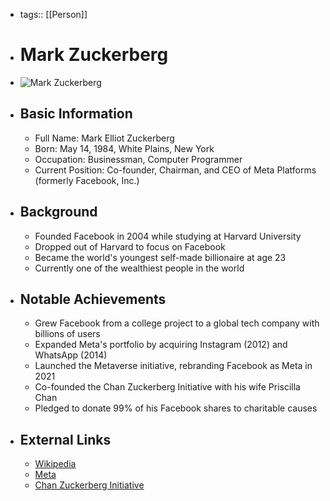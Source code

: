 - tags:: [[Person]]
- # Mark Zuckerberg
- ![Mark Zuckerberg](https://upload.wikimedia.org/wikipedia/commons/1/18/Mark_Zuckerberg_F8_2019_Keynote_%2832830578717%29_%28cropped%29.jpg)
- ## Basic Information
	- Full Name: Mark Elliot Zuckerberg
	- Born: May 14, 1984, White Plains, New York
	- Occupation: Businessman, Computer Programmer
	- Current Position: Co-founder, Chairman, and CEO of Meta Platforms (formerly Facebook, Inc.)
- ## Background
	- Founded Facebook in 2004 while studying at Harvard University
	- Dropped out of Harvard to focus on Facebook
	- Became the world's youngest self-made billionaire at age 23
	- Currently one of the wealthiest people in the world
- ## Notable Achievements
	- Grew Facebook from a college project to a global tech company with billions of users
	- Expanded Meta's portfolio by acquiring Instagram (2012) and WhatsApp (2014)
	- Launched the Metaverse initiative, rebranding Facebook as Meta in 2021
	- Co-founded the Chan Zuckerberg Initiative with his wife Priscilla Chan
	- Pledged to donate 99% of his Facebook shares to charitable causes
- ## External Links
	- [Wikipedia](https://en.wikipedia.org/wiki/Mark_Zuckerberg)
	- [Meta](https://about.meta.com/leadership/mark-zuckerberg/)
	- [Chan Zuckerberg Initiative](https://chanzuckerberg.com/)
